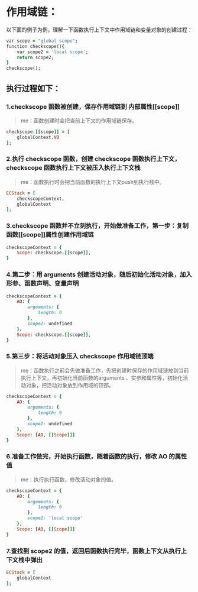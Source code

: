 # 作用域链：

以下面的例子为例，理解一下函数执行上下文中作用域链和变量对象的创建过程：

``` ruby
var scope = "global scope";
function checkscope(){
    var scope2 = 'local scope';
    return scope2;
}
checkscope();
```
## 执行过程如下：

### 1.checkscope 函数被创建，保存作用域链到 内部属性[[scope]]

>me：函数创建时会把当前上下文的作用域链保存。

``` ruby
checkscope.[[scope]] = [
    globalContext.VO
];
```

### 2.执行 checkscope 函数，创建 checkscope 函数执行上下文，checkscope 函数执行上下文被压入执行上下文栈

>me：函数执行时会把当前函数的执行上下文push到执行栈中。

``` ruby
ECStack = [
    checkscopeContext,
    globalContext
];
```

### 3.checkscope 函数并不立刻执行，开始做准备工作，第一步：复制函数[[scope]]属性创建作用域链

``` ruby
checkscopeContext = {
    Scope: checkscope.[[scope]],
}
```

### 4.第二步：用 arguments 创建活动对象，随后初始化活动对象，加入形参、函数声明、变量声明

``` ruby
checkscopeContext = {
    AO: {
        arguments: {
            length: 0
        },
        scope2: undefined
    }，
    Scope: checkscope.[[scope]],
}
```

### 5.第三步：将活动对象压入 checkscope 作用域链顶端

>me：函数执行之前会先做准备工作，先把创建时保存的作用域链放到当前执行上下文，再初始化当前函数的arguments
、实参和属性等，初始化活动对象，把活动对象放到作用域的顶部。

``` ruby
checkscopeContext = {
    AO: {
        arguments: {
            length: 0
        },
        scope2: undefined
    },
    Scope: [AO, [[Scope]]]
}
```

### 6.准备工作做完，开始执行函数，随着函数的执行，修改 AO 的属性值

>me：执行执行函数，修改活动对象的值。

``` ruby
checkscopeContext = {
    AO: {
        arguments: {
            length: 0
        },
        scope2: 'local scope'
    },
    Scope: [AO, [[Scope]]]
}
```

### 7.查找到 scope2 的值，返回后函数执行完毕，函数上下文从执行上下文栈中弹出

``` ruby
ECStack = [
    globalContext
];
```

